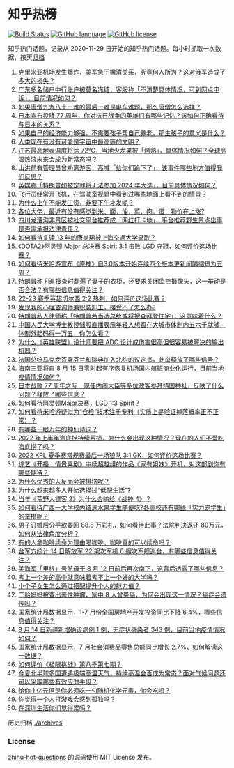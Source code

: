 # 知乎热榜
[![Build Status](https://github.com/ToWeLong/zhihu-hot-questions/workflows/CI/badge.svg)](https://github.com/ToWeLong/zhihu-hot-questions/actions)
[![GitHub language](https://img.shields.io/badge/language-golang-orange.svg)](https://golang.org/)
[![GitHub license](https://img.shields.io/github/license/ToWeLong/zhihu-hot-questions)](https://github.com/ToWeLong/zhihu-hot-questions/blob/main/LICENSE)

知乎热门话题，记录从 2020-11-29 日开始的知乎热门话题。每小时抓取一次数据，按天[归档](./archives)

<!-- BEGIN -->

1. [克里米亚机场发生爆炸，美军急于撇清关系，究竟何人所为？这对俄军造成了多大的损失？](https://www.zhihu.com/question/548441663)
1. [广东多名储户中行账户被莫名冻结，客服称「不清楚具体情况，可到网点申诉」，目前情况如何？](https://www.zhihu.com/question/547634907)
1. [如果唐僧九九八十一难的最后一难是电车难题，那么唐僧怎么选择？](https://www.zhihu.com/question/522895422)
1. [日本宣布投降 77 周年，你对抗日战争的英雄们有哪些记忆？该如何正确看待与日本的关系？](https://www.zhihu.com/question/548423467)
1. [如果自己的经济能力够强，不需要孩子帮自己养老，那生孩子的意义是什么？](https://www.zhihu.com/question/548405557)
1. [人类现在有没有可能是宇宙中最高等的文明？](https://www.zhihu.com/question/275244312)
1. [江苏最高地表温度将达 72℃，当地火龙果被「烤熟」，具体情况如何？全球高温热浪未来会成为新常态吗？](https://www.zhihu.com/question/548340729)
1. [山洪前有管理员曾劝离游客，高喊「给你们跪下了」，该事件哪些地方值得我们反思？](https://www.zhihu.com/question/548424061)
1. [英媒称「特朗普如被定罪将无法参加 2024 年大选」，目前具体情况如何？](https://www.zhihu.com/question/548446407)
1. [飞行员经常开飞机，在驾驶室视野中看到过哪些地面上看不到的情景？](https://www.zhihu.com/question/342761853)
1. [为什么上午不能发工资，非要下午才发呢？](https://www.zhihu.com/question/512152178)
1. [各位大佬，最近有没有感觉到米、面，油，菜，肉，蛋，物价在上涨?](https://www.zhihu.com/question/543409039)
1. [四川龙漕沟非景区被社交平台推荐成「网红打卡地」，平台推荐野生景点出事是否需承担法律责任？](https://www.zhihu.com/question/548381423)
1. [如何看待复读 13 年的唐尚珺被上海交通大学录取？](https://www.zhihu.com/question/547619587)
1. [《DOTA2》阿灵顿 Major 总决赛 Spirit 3:1 击败 LGD 夺冠，如何评价这场比赛？](https://www.zhihu.com/question/548426613)
1. [如何看待米哈游宣布《原神》自3.0版本开始连续四个版本更新间隔缩短为五周？](https://www.zhihu.com/question/548275375)
1. [特朗普称 FBI 搜查时翻遍了妻子的衣柜，还要求关闭监控摄像头，这一举动是否合法？有哪些信息值得关注？](https://www.zhihu.com/question/548459478)
1. [22-23 赛季英超切尔西 2:2 热刺，如何评价这场比赛？](https://www.zhihu.com/question/548404813)
1. [发现我的心理咨询师兼职装卸工，接受不了怎么办?](https://www.zhihu.com/question/547675791)
1. [特朗普私人律师称「特朗普若当选总统或将搜查拜登住宅」，这意味着什么？](https://www.zhihu.com/question/548450100)
1. [中国人民大学博士教授储殷直播表示年轻人想留在大城市体制内五六千就够，体制外起码得一万五，你怎么看？](https://www.zhihu.com/question/548217862)
1. [为什么《英雄联盟》设计师要把 ADC 设计成伤害很高但很容易被解决的输出机器？](https://www.zhihu.com/question/543929880)
1. [法国总统马克龙签署芬兰和瑞典加入北约的议定书，此举释放了哪些信号？](https://www.zhihu.com/question/548364439)
1. [海南三亚将自 8 月 15 日零时起有序恢复机场国内航班商业化运行，目前当地疫情情况如何？](https://www.zhihu.com/question/548373317)
1. [日本战败 77 周年之际，现任内阁大臣等多位政客参拜靖国神社，反映了什么问题？释放了哪些信息？](https://www.zhihu.com/question/548454842)
1. [如何看待阿灵顿Major决赛，LGD 1:3 Spirit？](https://www.zhihu.com/question/548427196)
1. [如何看待米哈游疑似为“仓检”技术注册专利（实质上是验证掉落概率正不正常）？](https://www.zhihu.com/question/548376396)
1. [有哪些一眼万年的神仙诗词？](https://www.zhihu.com/question/547748295)
1. [2022 年上半年海底捞持续亏损，为什么会出现这种情况？现在的人们不爱吃海底捞了吗？](https://www.zhihu.com/question/548451140)
1. [2022 KPL 夏季赛常规赛最后一场狼队 3:1 GK，如何评价这场比赛？](https://www.zhihu.com/question/548388672)
1. [综艺《开播！情景喜剧》中杨超越组的作品《家有姐妹》开机，对这部剧你有哪些期待？](https://www.zhihu.com/question/548334277)
1. [为什么优秀的人反而会被排挤呢？](https://www.zhihu.com/question/548421533)
1. [为什么越来越多人开始选择过“低配生活”?](https://www.zhihu.com/question/543130015)
1. [当年《荒野大镖客 2》为什么会输给《战神 4》？](https://www.zhihu.com/question/530527235)
1. [如何看待广西一大学校内结满水果学生随便吃?各高校还有哪些「实力宠学生」的举措呢？](https://www.zhihu.com/question/548335386)
1. [男子订婚后分手欲要回 88.8 万彩礼，如何看待此事？法院判决返还 80万元，如何从法律角度分析？](https://www.zhihu.com/question/548343129)
1. [有的人拿咖啡续命为理由喝咖啡，咖啡真的可以续命吗？](https://www.zhihu.com/question/545131138)
1. [台军方统计 14 日解放军 22 架次军机 6 艘次军舰巡台，有哪些信息值得关注？](https://www.zhihu.com/question/548387532)
1. [美海军「里根」号航母于 8 月 12 日前后再次南下，这背后透露了哪些信息？](https://www.zhihu.com/question/548355194)
1. [考上一个差的高中就意味着考不上一个好的大学吗？](https://www.zhihu.com/question/548427707)
1. [小个子女生怎么通过搭配提升个人的魅力值？](https://www.zhihu.com/question/543145912)
1. [二胎妈妈被查出恶性肿瘤，家中 8 人曾患癌，为何会出现这一情况？癌症会遗传吗？](https://www.zhihu.com/question/548438674)
1. [国家统计局数据显示，1-7 月份全国房地产开发投资同比下降 6.4%，哪些信息值得关注？](https://www.zhihu.com/question/548443712)
1. [8 月 14 日新疆新增确诊病例 1 例，无症状感染者 343 例，目前当地疫情情况如何？](https://www.zhihu.com/question/548426334)
1. [国家统计局数据显示，7 月社会消费品零售总额同比增长 2.7%，如何解读这一数据？](https://www.zhihu.com/question/548443709)
1. [如何评价《极限挑战》第八季第七期？](https://www.zhihu.com/question/548379740)
1. [今夏北半球多国遭遇极端高温天气，持续高温会否成为常态？面对气候问题还可以采取哪些有效应对手段？](https://www.zhihu.com/question/548364050)
1. [给你 1 亿元但是你必须吃一勺随机化学元素，你会吃吗？](https://www.zhihu.com/question/543286181)
1. [你觉得一个人打游戏会感到孤独吗？](https://www.zhihu.com/question/548396724)
1. [在深圳生活你们觉得累吗？](https://www.zhihu.com/question/546359949)

<!-- END -->

历史归档 [./archives](./archives)


### License
[zhihu-hot-questions](https://github.com/towelong/zhihu-hot-questions) 的源码使用 MIT License 发布。